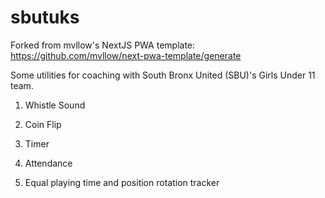 # sbutuks 

Forked from mvllow's NextJS PWA template: https://github.com/mvllow/next-pwa-template/generate

Some utilities for coaching with South Bronx United (SBU)'s Girls Under 11 team. 

1. Whistle Sound 

2. Coin Flip 

3. Timer 

4. Attendance

5. Equal playing time and position rotation tracker 